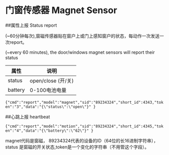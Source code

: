 # 门窗传感器 Magnet Sensor

##属性上报 Status report

(~60分钟每次),窗磁传感器贴在窗户上或门上感知窗户的状态，每动作一次发送一次report。

(~every 60 minutes), the door/windows magnet sensors will report their status

| 属性 | 说明 |
| -- | -- |
| status | open/close  (开/关) |
| battery | 0-100电池电量 |

```{"cmd":"report","model":"magnet","sid":"89234324","short_id":4343,"token":"3","data":"{\"status\":\"open\"}" }```

##心跳上报 heartbeat 

```{"cmd":"report","model":"motion","sid":"89234324","short_id":4345,"token":"4","data":"{\"battery\":\"62\"}" }```

magnet代码是窗磁， 89234324代表的设备的ID（64位的长16进制字符串），status 是窗磁的开关状态,token是一个变化的字符串（不用管这个字段）。






